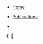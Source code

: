 * [Home](/)
<!-- * My -->
<!-- * [Research](/research/)
  * [For Prospective Students](/for-students/)  -->
* [Publications](/publications/)
<!-- * [Teaching](/teaching/) -->
<!-- * [Miscellaneous](/miscellaneous/) -->
* 
<span class="theme-toggle-top">
  <div class="icon-toggle">
    <div class="toggle-track" id="toggle-track">
      <div class="toggle-thumb" id="toggle-thumb">
        <span class="toggle-icon light-icon">☀️</span>
        <span class="toggle-icon dark-icon">🌙</span>
      </div>
    </div>
  </div>
</span>

<!-- * Notes
  * [Zero Knowledge](notes/zero-knowledge.md)

  * [English Pronunciation](notes/pronunciation.md)

  * [Top Conference](notes/top-conference.md)

  * [English Tips](notes/en_tips.md) -->
